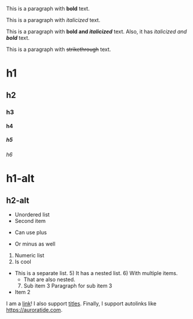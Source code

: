 This is a paragraph with **bold** text.

This is a paragraph with _italicized_ text.

This is a paragraph with __bold and *italicized*__ text. Also, it has _italicized and **bold**_ text.

This is a paragraph with ~~strikethrough~~ text.

# h1

## h2

### h3

#### h4

##### h5

###### h6

h1-alt
======

h2-alt
------

* Unordered list
* Second item
+ Can use plus
- Or minus as well

1. Numeric list
2. Is cool

* This is a separate list.
  5) It has a nested list.
  6) With multiple items.
    * That are also nested.
  7) Sub item 3
    Paragraph for sub item 3
* Item 2

I am a [link](https://auroratide.com)! I also support [titles](https://auroratide.com "the title"). Finally, I support autolinks like <https://auroratide.com>.